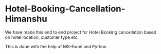 # Hotel-Booking-Cancellation-Himanshu
We have made this end to end project for Hotel Booking cancellation based on hotel location, customer type etc. 

This is done with the help of MS-Excel and Python.
